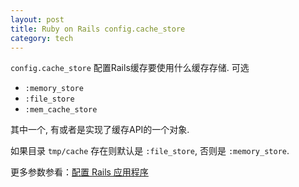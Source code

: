 ```yaml
---
layout: post
title: Ruby on Rails config.cache_store
category: tech
---
```

`config.cache_store` 配置Rails缓存要使用什么缓存存储. 可选 

*  `:memory_store`
*  `:file_store`
*  `:mem_cache_store` 

其中一个, 有或者是实现了缓存API的一个对象.

如果目录 `tmp/cache` 存在则默认是 `:file_store`, 否则是 `:memory_store`.

更多参数参看：<a href="http://guides.ruby-china.org/configuring.html" target="_blank">配置 Rails 应用程序</a>

